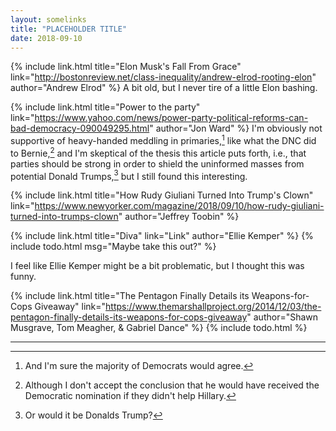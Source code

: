 ```yaml
---
layout: somelinks
title: "PLACEHOLDER TITLE"
date: 2018-09-10
---
```


{% include link.html title="Elon Musk's Fall From Grace" link="http://bostonreview.net/class-inequality/andrew-elrod-rooting-elon" author="Andrew Elrod" %}
A bit old, but I never tire of a little Elon bashing.

{% include link.html title="Power to the party" link="https://www.yahoo.com/news/power-party-political-reforms-can-bad-democracy-090049295.html" author="Jon Ward" %}
I'm obviously not supportive of heavy-handed meddling in primaries,[^1] like what the DNC did to Bernie,[^2] and I'm skeptical of the thesis this article puts forth, i.e., that parties should be strong in order to shield the uninformed masses from potential Donald Trumps,[^3] but I still found this interesting.

{% include link.html title="How Rudy Giuliani Turned Into Trump's Clown" link="https://www.newyorker.com/magazine/2018/09/10/how-rudy-giuliani-turned-into-trumps-clown" author="Jeffrey Toobin" %}
<p></p>

{% include link.html title="Diva" link="Link" author="Ellie Kemper" %}
{% include todo.html msg="Maybe take this out?" %}

I feel like Ellie Kemper might be a bit problematic, but I thought this was funny.

{% include link.html title="The Pentagon Finally Details its Weapons-for-Cops Giveaway" link="https://www.themarshallproject.org/2014/12/03/the-pentagon-finally-details-its-weapons-for-cops-giveaway" author="Shawn Musgrave, Tom Meagher, & Gabriel Dance" %}
{% include todo.html %}

<hr class="footsep">

[^1]: And I'm sure the majority of Democrats would agree.
[^2]: Although I don't accept the conclusion that he would have received the Democratic nomination if they didn't help Hillary.
[^3]: Or would it be Donalds Trump?